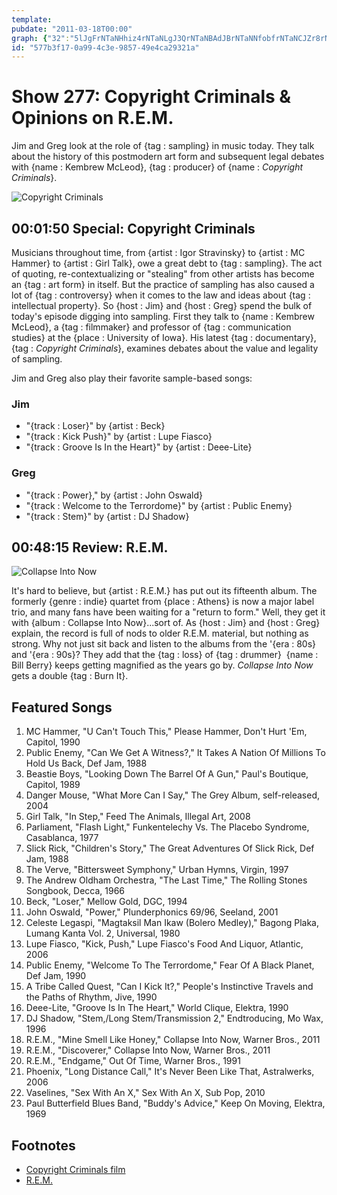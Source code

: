 ```yaml
---
template: 
pubdate: "2011-03-18T00:00"
graph: {"32":"5lJgFrNTaNHhiz4rNTaNLgJ3QrNTaNBAdJBrNTaNNfobfrNTaNCJZr8rNTaNNfobfRKKHWBAdJBRKKHWB288MKTALLB288MoCtc7gcplLoCtc7KTALLXBJZDBAdJBgcplL8V5UfXYBPeBB5sDBKVd6BBH04I61tWF9V2iXr6Bv13xCdkBzQ7BItYVyXdMl","28F":"4srM4TiA3p4srM4PXgkJ4srM4rsY4z4srM4BMNqgPXgkJgMit6X6cfdgMit6BHm1GgMit6BIvHUBMNqgBMNqgF2Dlb"}
id: "577b3f17-0a99-4c3e-9857-49e4ca29321a"
---
```






# Show 277: Copyright Criminals & Opinions on R.E.M.

Jim and Greg look at the role of {tag : sampling} in music today. They talk about the history of this postmodern art form and subsequent legal debates with {name : Kembrew McLeod}, {tag : producer} of {name : *Copyright Criminals*}.

![Copyright Criminals](https://static.soundopinions.org/images/2011/sampling.jpg)



## 00:01:50 Special: Copyright Criminals

Musicians throughout time, from {artist : Igor Stravinsky} to {artist : MC Hammer} to {artist : Girl Talk}, owe a great debt to {tag : sampling}. The act of quoting, re-contextualizing or "stealing" from other artists has become an {tag : art form} in itself. But the practice of sampling has also caused a lot of {tag : controversy} when it comes to the law and ideas about {tag : intellectual property}. So {host : Jim} and {host : Greg} spend the bulk of today's episode digging into sampling. First they talk to {name : Kembrew McLeod}, a {tag : filmmaker} and professor of {tag : communication studies} at the {place : University of Iowa}. His latest {tag : documentary}, {tag : *Copyright Criminals*}, examines debates about the value and legality of sampling.

Jim and Greg also play their favorite sample-based songs:


### Jim

- "{track : Loser}" by {artist : Beck}
- "{track : Kick Push}" by {artist : Lupe Fiasco}
- "{track : Groove Is In the Heart}" by {artist : Deee-Lite}


### Greg

- "{track : Power}," by {artist : John Oswald}
- "{track : Welcome to the Terrordome}" by {artist : Public Enemy}
- "{track : Stem}" by {artist : DJ Shadow}



## 00:48:15 Review: R.E.M.

![Collapse Into Now](https://static.soundopinions.org/assets/277/28F0.jpg)

It's hard to believe, but {artist : R.E.M.} has put out its fifteenth album. The formerly {genre : indie} quartet from {place : Athens} is now a major label trio, and many fans have been waiting for a "return to form." Well, they get it with {album : Collapse Into Now}...sort of. As {host : Jim} and {host : Greg} explain, the record is full of nods to older R.E.M. material, but nothing as strong. Why not just sit back and listen to the albums from the '{era : 80s} and '{era : 90s}? They add that the {tag : loss} of {tag : drummer}  {name : Bill Berry} keeps getting magnified as the years go by. *Collapse Into Now* gets a double {tag : Burn It}.



## Featured Songs

1. MC Hammer, "U Can't Touch This," Please Hammer, Don't Hurt 'Em, Capitol, 1990
2. Public Enemy, "Can We Get A Witness?," It Takes A Nation Of Millions To Hold Us Back, Def Jam, 1988
3. Beastie Boys, "Looking Down The Barrel Of A Gun," Paul's Boutique, Capitol, 1989
4. Danger Mouse, "What More Can I Say," The Grey Album, self-released, 2004
5. Girl Talk, "In Step," Feed The Animals, Illegal Art, 2008
6. Parliament, "Flash Light," Funkentelechy Vs. The Placebo Syndrome, Casablanca, 1977
7. Slick Rick, "Children's Story," The Great Adventures Of Slick Rick, Def Jam, 1988
8. The Verve, "Bittersweet Symphony," Urban Hymns, Virgin, 1997
9. The Andrew Oldham Orchestra, "The Last Time," The Rolling Stones Songbook, Decca, 1966
10. Beck, "Loser," Mellow Gold, DGC, 1994
11. John Oswald, "Power," Plunderphonics 69/96, Seeland, 2001
12. Celeste Legaspi, "Magtaksil Man Ikaw (Bolero Medley)," Bagong Plaka, Lumang Kanta Vol. 2, Universal, 1980
13. Lupe Fiasco, "Kick, Push," Lupe Fiasco's Food And Liquor, Atlantic, 2006
14. Public Enemy, "Welcome To The Terrordome," Fear Of A Black Planet, Def Jam, 1990
15. A Tribe Called Quest, "Can I Kick It?," People's Instinctive Travels and the Paths of Rhythm, Jive, 1990
16. Deee-Lite, "Groove Is In The Heart," World Clique, Elektra, 1990
17. DJ Shadow, "Stem,/Long Stem/Transmission 2," Endtroducing, Mo Wax, 1996
18. R.E.M., "Mine Smell Like Honey," Collapse Into Now, Warner Bros., 2011
19. R.E.M., "Discoverer," Collapse Into Now, Warner Bros., 2011
20. R.E.M., "Endgame," Out Of Time, Warner Bros., 1991
21. Phoenix, "Long Distance Call," It's Never Been Like That, Astralwerks, 2006
22. Vaselines, "Sex With An X," Sex With An X, Sub Pop, 2010
23. Paul Butterfield Blues Band, "Buddy's Advice," Keep On Moving, Elektra, 1969



## Footnotes

- [Copyright Criminals film](https://www.youtube.com/watch?v=tIoR3PYpduo)
- [R.E.M.](http://remhq.com/index.php)